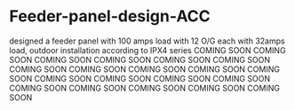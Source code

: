 # Feeder-panel-design-ACC
designed a feeder panel with 100 amps load with 12 O/G each with 32amps load, outdoor installation according to IPX4 series
COMING SOON COMING SOON COMING SOON COMING SOON COMING SOON COMING SOON COMING SOON COMING SOON COMING SOON COMING SOON COMING SOON COMING SOON COMING SOON COMING SOON COMING SOON COMING SOON COMING SOON COMING SOON COMING SOON COMING SOON
